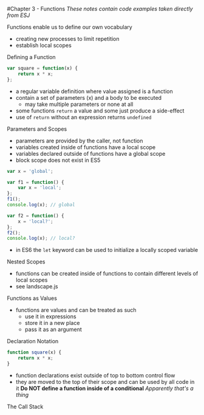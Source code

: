 #Chapter 3 - Functions
*These notes contain code examples taken directly from ESJ*

Functions enable us to define our own vocabulary
- creating new processes to limit repetition
- establish local scopes

Defining a Function
```javascript
var square = function(x) {
    return x * x;
};
```
- a regular variable definition where value assigned is a function
- contain a set of parameters (x) and a body to be executed
    - may take multiple parameters or none at all
- some functions ```return``` a value and some just produce a side-effect
- use of ```return``` without an expression returns ```undefined```

Parameters and Scopes
- parameters are provided by the caller, not function
- variables created inside of functions have a local scope
- variables declared outside of functions have a global scope
- block scope does not exist in ES5
```javascript
var x = 'global';

var f1 = function() {
    var x = 'local';
};
f1();
console.log(x); // global

var f2 = function() {
    x = 'local?';
};
f2();
console.log(x); // local?
```
- in ES6 the ```let``` keyword can be used to initialize a locally scoped variable

Nested Scopes
- functions can be created inside of functions to contain different levels of local scopes
- see landscape.js

Functions as Values
- functions are values and can be treated as such
    - use it in expressions
    - store it in a new place
    - pass it as an argument

Declaration Notation
```javascript
function square(x) {
    return x * x;
}
```
- function declarations exist outside of top to bottom control flow
- they are moved to the top of their scope and can be used by all code in it
**Do NOT define a function inside of a conditional**
*Apparently that's a thing*

The Call Stack
